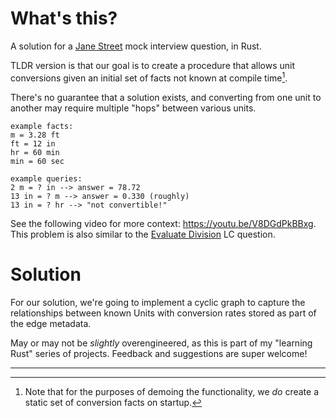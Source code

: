# What's this?

A solution for a [Jane Street](https://www.janestreet.com) mock interview question, in Rust.

TLDR version is that our goal is to create a procedure that allows unit conversions given an initial set of facts not known at compile time[^1].

There's no guarantee that a solution exists, and converting from one unit to another may require multiple "hops" between various units.

```text
example facts:
m = 3.28 ft
ft = 12 in
hr = 60 min
min = 60 sec

example queries:
2 m = ? in --> answer = 78.72
13 in = ? m --> answer = 0.330 (roughly)
13 in = ? hr --> "not convertible!"
```

See the following video for more context: https://youtu.be/V8DGdPkBBxg. This problem is also similar to the [Evaluate Division](https://leetcode.com/problems/evaluate-division) LC question.

# Solution

For our solution, we're going to implement a cyclic graph to capture the relationships between known Units with conversion rates stored as part of the edge metadata.

May or may not be _slightly_ overengineered, as this is part of my "learning Rust" series of projects. Feedback and suggestions are super welcome!

___

[^1]: Note that for the purposes of demoing the functionality, we _do_ create a static set of conversion facts on startup.
